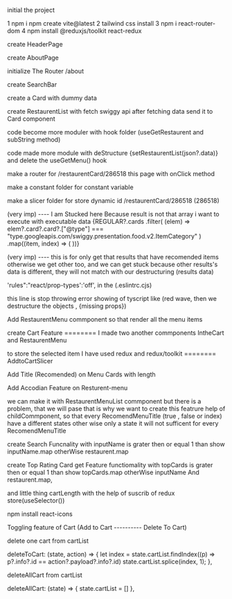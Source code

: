 initial the project

1 npm i npm create vite@latest
2 tailwind css install
3 npm i react-router-dom
4 npm install @reduxjs/toolkit react-redux

create HeaderPage

create AboutPage

initialize The Router /about <About/>

create SearchBar

create a Card with dummy data

create RestaurentList with fetch swiggy api after fetching data send it to Card component

code become more moduler with hook folder (useGetRestaurent and subString method)

code made more module with deStructure {setRestaurentList(json?.data)} and delete the useGetMenu() hook

make a router for /restaurentCard/286518 this page with onClick method

make a constant folder for constant variable

make a slicer folder for store dynamic id /restaurentCard/286518 (286518)

<!-- ======================================================== -->

(very imp) ---- I am Stucked here Because result is not that array i want to execute with executable data
{REGULAR?.cards
.filter(
(elem) =>
elem?.card?.card?.["@type"] ===
"type.googleapis.com/swiggy.presentation.food.v2.ItemCategory"
)
.map((item, index) => (
<RestaurentCard data={item?.card?.card?.itemCards[0]} key={index} />
))}

(very imp) ---- this is for only get that results that have recomended items otherwise we get other too,
and we can get stuck because other results's data is different,
they will not match with our destructuring (results data)

<!-- ============================================================== -->

'rules":"react/prop-types':'off', in the (.eslintrc.cjs)

this line is stop throwing error showing of tyscript like (red wave, then we destructure the objects , {missing props})

 <!-- ============================================================== -->

Add RestaurentMenu commponent so that render all the menu items

create Cart Feature ======== I made two another commponents IntheCart and RestaurentMenu

to store the selected item I have used redux and redux/toolkit ======== AddtoCartSlicer

<!-- ================================================================ -->

Add Title (Recomended) on Menu Cards with length

 <!-- =============================================================== -->

Add Accodian Feature on Resturent-menu

we can make it with RestaurentMenuList commponent but there is a problem,
that we will pase that is why we want to create this featrure help of childCommponent,
so that every RecomendMenuTitle (true , false or index) have a different states other wise only a state it will not sufficent for every RecomendMenuTitle

 <!-- ================================================================= -->

create Search Funcnality with inputName is grater then or equal 1 than show inputName.map otherWise restaurent.map

create Top Rating Card get Feature functiomality with topCards is grater then or equal 1 than show topCards.map otherWise inputName And restaurent.map,

and little thing cartLength with the help of suscrib of redux store(useSelector())

<!-- ================================================================== -->
npm install react-icons 

Toggling feature of Cart (Add to Cart ---------- Delete To Cart)

delete one cart from cartList

deleteToCart: (state, action) => {
let index = state.cartList.findIndex((p) => p?.info?.id == action?.payload?.info?.id)
state.cartList.splice(index, 1);
},

deleteAllCart from cartList

deleteAllCart: (state) => {
state.cartList = []
},
